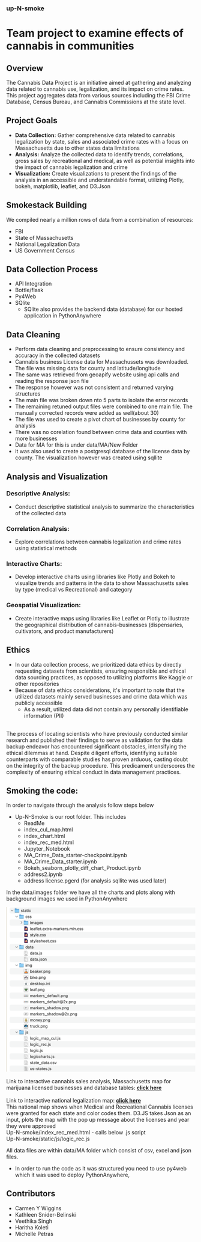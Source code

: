 ### up-N-smoke
# Team project to examine effects of cannabis in communities

## Overview
The Cannabis Data Project is an initiative aimed at gathering and analyzing data related to cannabis use, legalization, and its impact on crime rates. This project aggregates data from various sources including the FBI Crime Database, Census Bureau, and Cannabis Commissions at the state level.

## Project Goals
- <strong>Data Collection:</strong> Gather comprehensive data related to cannabis legalization by state, sales and associated crime rates with a focus on Massachusetts due to other states data limitations
- <strong>Analysis:</strong> Analyze the collected data to identify trends, correlations, gross sales by recreational and medical, as well as  potential insights into the impact of cannabis legalization and crime
- <strong>Visualization:</strong> Create visualizations to present the findings of the analysis in an accessible and understandable format, utilizing Plotly, bokeh, matplotlib, leaflet, and D3.Json

## Smokestack Building
We compiled nearly a million rows of data from a combination of resources:
- FBI
- State of Massachusetts 
- National Legalization Data
- US Government Census

## Data Collection Process
- API Integration
- Bottle/flask
- Py4Web
- SQlite
  - SQlite also provides the backend data (database) for our hosted application in PythonAnywhere

## Data Cleaning
- Perform data cleaning and preprocessing to ensure consistency and accuracy in the collected datasets
- Cannabis business License data for Massachussets was downloaded. The file was missing data for county and latitude/longitude
- The same was retrieved from geoapify website using api calls and reading the response json file
- The response however was not consistent and returned varying structures
- The main file was broken down nto 5 parts to isolate the error records
- The remaining retuned output files were combined to one main file. The manually corrected records were added as well(about 30)
- The file was used to create a pivot chart of businesses by county for analysis
- There was no corelation found between crime data and counties with more businesses
- Data for MA for this is under data/MA/New Folder
- it was also used to create a postgresql database of the license data by county. The visualization however was created using sqllite 

## Analysis and Visualization
### Descriptive Analysis: 
- Conduct descriptive statistical analysis to summarize the characteristics of the collected data
### Correlation Analysis: 
- Explore correlations between cannabis legalization and crime rates using statistical methods
### Interactive Charts:
- Develop interactive charts using libraries like Plotly and Bokeh to visualize trends and patterns in the data to show Massachusetts sales by type (medical vs Recreational) and category
### Geospatial Visualization: 
- Create interactive maps using libraries like Leaflet or Plotly to illustrate the geographical distribution of cannabis-businesses (dispensaries, cultivators, and product manufacturers)

## Ethics
- In our data collection process, we prioritized data ethics by directly requesting datasets from scientists, ensuring responsible and ethical data sourcing practices, as opposed to utilizing platforms like Kaggle or other repositories
- Because of data ethics considerations, it's important to note that the utilized datasets mainly served businesses and crime data which was publicly accessible
  - As a result, utilized data did not contain any personally identifiable information (PII) <br>
<br>
The process of locating scientists who have previously conducted similar research and published their findings to serve as validation for the data backup endeavor has encountered significant obstacles, intensifying the ethical dilemmas at hand. Despite diligent efforts, identifying suitable counterparts with comparable studies has proven arduous, casting doubt on the integrity of the backup procedure. This predicament underscores the complexity of ensuring ethical conduct in data management practices.

## Smoking  the code:
In order to navigate through the analysis follow steps below
- Up-N-Smoke is our root folder. This includes
  - ReadMe
  - index_cul_map.html
  - index_chart.html
  - index_rec_med.html
  - Jupyter_Notebook 
  - MA_Crime_Data_starter-checkpoint.ipynb
  - MA_Crime_Data_starter.ipynb
  - Bokeh_seaborn_plotly_diff_chart_Product.ipynb
  - address2.ipynb
  - address license.pgerd (for analysis sqllite was used later)

In the data/images folder we have all the charts and plots along with background images we used in PythonAnywhere

![staticfolder](static/img/static_folder.png)

Link to interactive cannabis sales analysis, Massachusetts map for marijuana licensed businesses and database tables: <a href='https://haritha79.pythonanywhere.com/UpNsmoke/'><strong>click here</strong></a><br><br>
Link to interactive national legalization map: <a href='https://haritha3679.github.io/up-N-smoke/'><strong>click here</strong></a><br>
This national map shows when Medical and Recreational Cannabis licenses were granted for each state and color codes them. D3.JS takes Json as an input, plots the map with the pop up message about the licenses and year they were approved <br>
Up-N-smoke/index_rec_med.html - calls below .js script <br>
Up-N-smoke/static/js/logic_rec.js<br>

All data files are within data/MA folder which consist of csv, excel and json files.<br> 

- In order to run the code as it was structured you need to use py4web which it was used to deploy PythonAnywhere, 

## Contributors
- Carmen Y Wiggins  
- Kathleen Snider-Belinski
- Veethika Singh
- Haritha Koleti
- Michelle Petras



